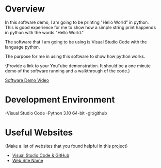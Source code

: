# Overview

In this software demo, I am going to be printing "Hello World" in python. This is good experience for me to show how a simple string print happends in python with the words "Hello World."

The software that I am going to be using is Visual Studio Code with the language python.

The purpose for me in using this software to show how python works.

{Provide a link to your YouTube demonstration.  It should be a one minute demo of the software running and a walkthrough of the code.}

[Software Demo Video](https://youtu.be/gm2OSwac3Ao)

# Development Environment

-Visual Studio Code
-Python 3.10 64-bit
-git/github

# Useful Websites

{Make a list of websites that you found helpful in this project}
* [Visual Studio Code & GitHub](https://github.com/)
* [Web Site Name](https://www.python.org/)